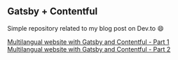 ## Gatsby + Contentful

Simple repository related to my blog post on Dev.to :smile:

[Multilangual website with Gatsby and Contentful - Part 1](https://dev.to/louisbertin/multilangual-website-with-gatsby-and-contentful-part-1-57ag) <br/>
[Multilangual website with Gatsby and Contentful - Part 2](https://dev.to/louisbertin/multilingual-website-with-gatsby-and-contentful-part-2-25pf)
